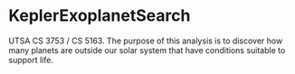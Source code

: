 # KeplerExoplanetSearch
UTSA CS 3753 / CS 5163. The purpose of this analysis is to discover how many planets are outside our solar system that have conditions suitable to support life.
